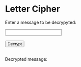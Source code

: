 <html>
<head>
    <title>Letter Cipher</title>
</head>
<body>
<h1>Letter Cipher</h1>

<p>Enter a message to be decrypyted:</p>
<input type="text" id="message">
<br>
<br>
<button onclick="decrypt()">Decrypt</button>
<br>
<br>
<p>Decrypted message:</p>
<p id="decrypted"></p>

<!-- Include the JavaScript file -->
<script src="letter.js"></script>
</body>
</html>